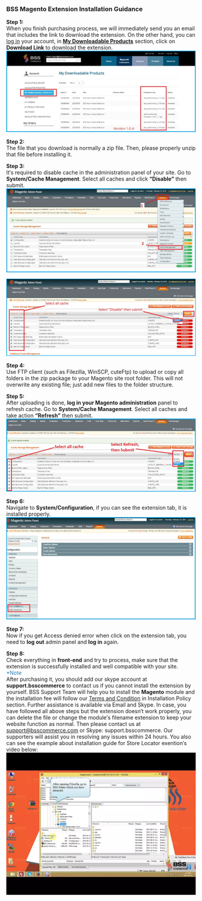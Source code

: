### BSS Magento Extension Installation Guidance

**Step 1:**  
When you finish purchasing process, we will immediately send you an email that includes the link to download the extension.
On the other hand, you can <font color="#404040">[log in](https://bsscommerce.com/customer/account/login/)</font> your account, in <font color="black">[**My Downloadable Products**](https://bsscommerce.com/downloadable/customer/products/)</font> section, click on **Download Link** to download the extension.  
![bss_installation_guide_1](images/bss_installation_guide_1.jpg)  

**Step 2:**  
The file that you download is normally a zip file. Then, please properly unzip that file before installing it.

**Step 3:**  
It&prime;s required to disable cache in the administration panel of your site. Go to **System/Cache Management**. Select all caches and click **&ldquo;Disable&rdquo;** then submit.   
![bss-installation-guide-](images/installation_guide_1.jpg)  

![BSS-Installation-guidance-2](images/BSS-Installation-guidance-2.jpg)

**Step 4:**  
Use FTP client (such as Filezilla, WinSCP, cuteFtp) to upload or copy all folders in the zip package to your Magento site root folder. This will not overwrite any existing file; just add new files to the folder structure.

**Step 5:**  
After uploading is done, **log in your Magento administration** panel to refresh cache. Go to **System/Cache Management**. Select all caches and take action **&ldquo;Refresh&rdquo;** then submit.  
![bss-installation-guide-3](images/installation_guide_3.jpg)

**Step 6:**  
Navigate to **System/Configuration**, if you can see the extension tab, it is installed properly.   
![bss-installation-guide-4](images/installation_guide_4.jpg)

**Step 7:**  
Now if you get Access denied error when click on the extension tab, you need to **log out** admin panel and **log in** again.

**Step 8:**  
Check everything in **front-end** and try to process, make sure that the extension is successfully installed and well compatible with your site.  
<font color="#2980b9">*Note</font>  
After purchasing it, you should add our skype account at **support.bsscommerce** to contact us if you cannot install the extension by yourself. BSS Support Team will help you to install the **Magento** module and the installation fee will follow our <font color="#404040">[Terms and Condition](http://bsscommerce.com/terms-conditions)</font> in Installation Policy section. Further assistance is available via Email and Skype.
In case, you have followed all above steps but the extension doesn&prime;t work properly, you can delete the file or change the module&prime;s filename extension to keep your website function as normal. Then please contact us at <font color="blue">support@bsscommerce.com</font> or Skype: support.bsscommerce. Our supporters will assist you in resolving any issues within 24 hours.
You also can see the example about installation guide for Store Locator exention&prime;s video below:   
[![bss-video](images/sddefault.webp)](https://www.youtube.com/embed/8mmGt24cU_0)